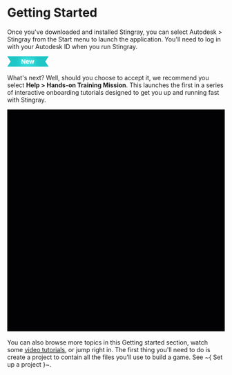 # Getting Started

Once you've downloaded and installed Stingray, you can select Autodesk > Stingray from the  Start menu to launch the application. You'll need to log in with your Autodesk ID when you run Stingray.

[![NEW](images/new.png "What else is new in v1.6?")](release_notes/readme_1.6.html)

What's next? Well, should you choose to accept it, we recommend you select **Help > Hands-on Training Mission**. This launches the first in a series of interactive onboarding tutorials designed to get you up and running fast with Stingray.

![](gifs/getting_started_gif.gif)

You can also browse more topics in this Getting started section, watch some [video tutorials](../tutorial_link/tutorials_on_area.html), or jump right in. The first thing you'll need to do is create a project to contain all the files you'll use to build a game. See ~{ Set up a project }~.
